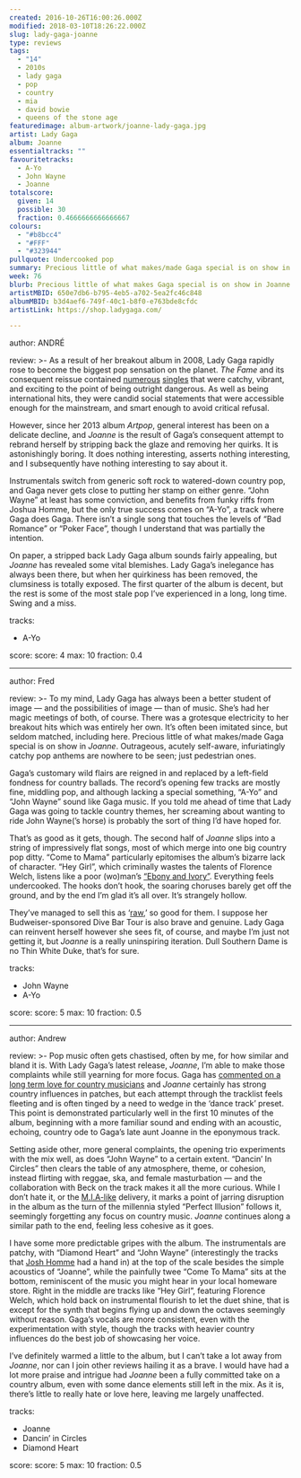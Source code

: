 ```yaml
---
created: 2016-10-26T16:00:26.000Z
modified: 2018-03-10T18:26:22.000Z
slug: lady-gaga-joanne
type: reviews
tags:
  - "14"
  - 2010s
  - lady gaga
  - pop
  - country
  - mia
  - david bowie
  - queens of the stone age
featuredimage: album-artwork/joanne-lady-gaga.jpg
artist: Lady Gaga
album: Joanne
essentialtracks: ""
favouritetracks:
  - A-Yo
  - John Wayne
  - Joanne
totalscore:
  given: 14
  possible: 30
  fraction: 0.4666666666666667
colours:
  - "#b8bcc4"
  - "#FFF"
  - "#323944"
pullquote: Undercooked pop
summary: Precious little of what makes/made Gaga special is on show in Joanne. Outrageous, acutely self-aware, infuriatingly catchy pop anthems are nowhere to be seen; just pedestrian ones. Gaga’s customary wild flairs are reigned in and replaced by a left-field fondness for country ballads.
week: 76
blurb: Precious little of what makes Gaga special is on show in Joanne. Outrageous, infuriatingly catchy pop anthems are nowhere to be seen; just pedestrian ones.
artistMBID: 650e7db6-b795-4eb5-a702-5ea2fc46c848
albumMBID: b3d4aef6-749f-40c1-b8f0-e763bde8cfdc
artistLink: https://shop.ladygaga.com/

---
```


author: ANDRÉ

review: >-
  As a result of her breakout album in 2008, Lady Gaga rapidly rose to become the biggest pop sensation on the planet. *The Fame* and its consequent reissue contained [numerous](https://www.youtube.com/watch?v=2Abk1jAONjw) [singles](https://www.youtube.com/watch?v=d2smz_1L2_0) that were catchy, vibrant, and exciting to the point of being outright dangerous. As well as being international hits, they were candid social statements that were accessible enough for the mainstream, and smart enough to avoid critical refusal. 
  
  However, since her 2013 album *Artpop*, general interest has been on a delicate decline, and *Joanne* is the result of Gaga’s consequent attempt to rebrand herself by stripping back the glaze and removing her quirks. It is astonishingly boring. It does nothing interesting, asserts nothing interesting, and I subsequently have nothing interesting to say about it. 
  
  Instrumentals switch from generic soft rock to watered-down country pop, and Gaga never gets close to putting her stamp on either genre. “John Wayne” at least has some conviction, and benefits from funky riffs from Joshua Homme, but the only true success comes on “A-Yo”, a track where Gaga does Gaga. There isn’t a single song that touches the levels of “Bad Romance” or “Poker Face”, though I understand that was partially the intention. 
  
  On paper, a stripped back Lady Gaga album sounds fairly appealing, but *Joanne* has revealed some vital blemishes. Lady Gaga’s inelegance has always been there, but when her quirkiness has been removed, the clumsiness is totally exposed. The first quarter of the album is decent, but the rest is some of the most stale pop I’ve experienced in a long, long time. Swing and a miss.

tracks:
  - A-Yo

score:
  score: 4
  max: 10
  fraction: 0.4

---
author: Fred

review: >-
  To my mind, Lady Gaga has always been a better student of image — and the possibilities of image — than of music. She’s had her magic meetings of both, of course. There was a grotesque electricity to her breakout hits which was entirely her own. It’s often been imitated since, but seldom matched, including here. Precious little of what makes/made Gaga special is on show in *Joanne*. Outrageous, acutely self-aware, infuriatingly catchy pop anthems are nowhere to be seen; just pedestrian ones. 
  
  Gaga’s customary wild flairs are reigned in and replaced by a left-field fondness for country ballads. The record’s opening few tracks are mostly fine, middling pop, and although lacking a special something, “A-Yo” and “John Wayne” sound like Gaga music. If you told me ahead of time that Lady Gaga was going to tackle country themes, her screaming about wanting to ride John Wayne(’s horse) is probably the sort of thing I’d have hoped for. 
  
  That’s as good as it gets, though. The second half of *Joanne* slips into a string of impressively flat songs, most of which merge into one big country pop ditty. “Come to Mama” particularly epitomises the album’s bizarre lack of character. “Hey Girl”, which criminally wastes the talents of Florence Welch, listens like a poor (wo)man’s [“Ebony and Ivory”](https://www.youtube.com/watch?v=TZtiJN6yiik). Everything feels undercooked. The hooks don’t hook, the soaring choruses barely get off the ground, and by the end I’m glad it’s all over. It’s strangely hollow. 
  
  They’ve managed to sell this as ‘[raw](http://www.rollingstone.com/music/features/mark-ronson-on-lady-gagas-raw-and-exposed-joanne-w445356),’ so good for them. I suppose her Budweiser-sponsored Dive Bar Tour is also brave and genuine. Lady Gaga can reinvent herself however she sees fit, of course, and maybe I’m just not getting it, but *Joanne* is a really uninspiring iteration. Dull Southern Dame is no Thin White Duke, that’s for sure.

tracks:
  - John Wayne
  - ­A-Yo

score:
  score: 5
  max: 10
  fraction: 0.5

---
author: Andrew

review: >-
  Pop music often gets chastised, often by me, for how similar and bland it is. With Lady Gaga’s latest release, *Joanne*, I’m able to make those complaints while still yearning for more focus. Gaga has [commented on a long term love for country musicians](http://www.rollingstone.com/country/news/lady-gaga-talks-garth-brooks-fandom-country-influences-w445181) and *Joanne* certainly has strong country influences in patches, but each attempt through the tracklist feels fleeting and is often tinged by a need to wedge in the ‘dance track’ preset. This point is demonstrated particularly well in the first 10 minutes of the album, beginning with a more familiar sound and ending with an acoustic, echoing, country ode to Gaga’s late aunt Joanne in the eponymous track. 
  
  Setting aside other, more general complaints, the opening trio experiments with the mix well, as does “John Wayne” to a certain extent. “Dancin’ In Circles” then clears the table of any atmosphere, theme, or cohesion, instead flirting with reggae, ska, and female masturbation — and the collaboration with Beck on the track makes it all the more curious. While I don’t hate it, or the [M.I.A-like](/reviews/mia-aim/) delivery, it marks a point of jarring disruption in the album as the turn of the millennia styled “Perfect Illusion” follows it, seemingly forgetting any focus on country music. *Joanne* continues along a similar path to the end, feeling less cohesive as it goes.

  I have some more predictable gripes with the album. The instrumentals are patchy, with “Diamond Heart” and “John Wayne” (interestingly the tracks that [Josh Homme](/reviews/queens-of-the-stone-age-like-clockwork/) had a hand in) at the top of the scale besides the simple acoustics of “Joanne”, while the painfully twee “Come To Mama” sits at the bottom, reminiscent of the music you might hear in your local homeware store. Right in the middle are tracks like “Hey Girl”, featuring Florence Welch, which hold back on instrumental flourish to let the duet shine, that is except for the synth that begins flying up and down the octaves seemingly without reason. Gaga’s vocals are more consistent, even with the experimentation with style, though the tracks with heavier country influences do the best job of showcasing her voice. 
  
  I’ve definitely warmed a little to the album, but I can’t take a lot away from *Joanne*, nor can I join other reviews hailing it as a brave. I would have had a lot more praise and intrigue had *Joanne* been a fully committed take on a country album, even with some dance elements still left in the mix. As it is, there’s little to really hate or love here, leaving me largely unaffected.

tracks:
  - Joanne
  - ­Dancin’ in Circles
  - ­Diamond Heart
  
score:
  score: 5
  max: 10
  fraction: 0.5

